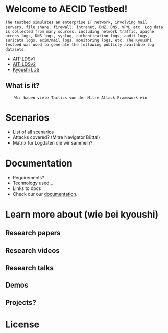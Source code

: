 

# Welcome to AECID Testbed!

    The testbed simulates an enterprise IT network, involving mail servers, file share, firewall, intranet, DMZ, DNS, VPN, etc. Log data is collected from many sources, including network traffic, apache access logs, DNS logs, syslog, authentication logs, audit logs, suricata logs, exim/mail logs, monitoring logs, etc. The Kyoushi testbed was used to generate the following publicly available log datasets:

 * [AIT-LDSv1](https://zenodo.org/record/4264796)
 * [AIT-LDSv2](https://zenodo.org/record/5789064)
 * [Kyoushi LDS](https://zenodo.org/record/5779411)
 

## What is it?
        Wir bauen viele Tactics von der Mitre Attack Framework ein

# Scenarios

  * List of all scenarios
  * Attacks covered? (Mitre Navigator Büttal)
  * Matrix für Logdaten die wir sammeln?

# Documentation

  * Requirements?
  * Technology used...
  * Links to docs
  * Check our our [documentation](https://aeciddocs.ait.ac.at/atb-aecid-testbed/current/).


# Learn more about (wie bei kyoushi)

## Research papers
## Research videos
## Research talks
## Demos
## Projects?

# License
